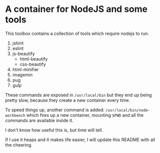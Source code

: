 # A container for NodeJS and some tools

This toolbox contains a collection of tools which require nodejs to run.

1. jshint
2. eslint
3. js-beautify
    * html-beautify
    * css-beautify
4. html-minifier
5. imagemin
6. pug
7. gulp

These commands are exposed in `/usr/local/bin` but they end up being
pretty slow, because they create a new container every time.

To speed things up, another command is added: `/usr/local/bin/node-workbench` which
fires up a new container, mounting `$PWD` and all the commands are available inside it.

I don't know how useful this is, but time will tell.

If I use it heaps and it makes life easier, I will update this README with all
the cheering.
